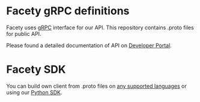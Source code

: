 # Facety gRPC definitions

Facety uses [gRPC](https://grpc.io) interface for our API. This repository contains .proto files for public API.

Please found a detailed documentation of API on [Developer Portal](https://developers.facety.tech).


# Facety SDK

You can build own client from .proto files on [any supported languages](https://grpc.io/docs/languages/) or
using our [Python SDK](https://github.com/facetytech/py.sdk).
